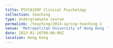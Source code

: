 ```yaml
---
title: PSYCA326F Clinical Psychology
collection: teaching
type: Undergraduate course
permalink: /teaching/2014-spring-teaching-1
venue: 'Metropolitan University of Hong Kong '
date: 2023-01-16T00:00:00Z
location: Hong Kong
---
```

